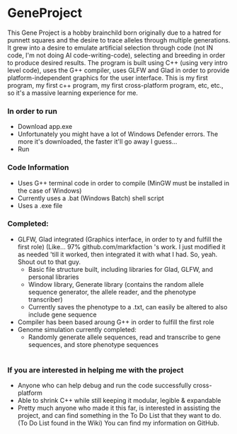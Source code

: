 # GeneProject #

This Gene Project is a hobby brainchild born originally due to a hatred for punnett squares and the desire to trace alleles through multiple generations. It grew into a desire to emulate artificial selection through code (not IN code, I'm not doing AI code-writing-code), selecting and breeding in order to produce desired results. The program is built using C++ (using very intro level code), uses the G++ compiler, uses GLFW and Glad in order to provide platform-independent graphics for the user interface. This is my first program, my first c++ program, my first cross-platform program, etc, etc., so it's a massive learning experience for me.

### In order to run
 - Download app.exe
 - Unfortunately you might have a lot of Windows Defender errors. The more it's downloaded, the faster it'll go away I guess...
 - Run

### Code Information
- Uses G++ terminal code in order to compile (MinGW must be installed in the case of Windows)
- Currently uses a .bat (Windows Batch) shell script
- Uses a .exe file

### Completed:
- GLFW, Glad integrated (Graphics interface, in order to ty and fulfill the first role) (Like... 97% github.com/markfaction 's work. I just modified it as needed 'till it worked, then integrated it with what I had. So, yeah. Shout out to that guy.
  - Basic file structure built, including libraries for Glad, GLFW, and personal libraries
  - Window library, Generate library (contains the random allele sequence generator, the allele reader, and the phenotype transcriber)
  - Currently saves the phenotype to a .txt, can easily be altered to also include gene sequence
- Compiler has been based aroung G++ in order to fulfill the first role
- Genome simulation currently completed:
  - Randomly generate allele sequences, read and transcribe to gene sequences, and store phenotype sequences

#

### If you are interested in helping me with the project
- Anyone who can help debug and run the code successfully cross-platform
- Able to shrink C++ while still keeping it modular, legible & expandable
- Pretty much anyone who made it this far, is interested in assisting the project, and can find something in the To Do List that they want to do. (To Do List found in the Wiki)
You can find my information on GitHub. 
